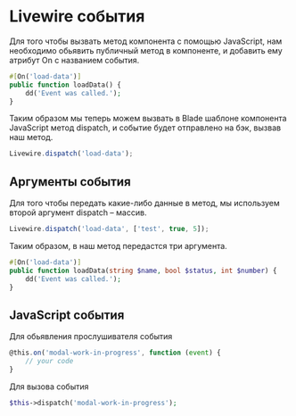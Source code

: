 # Livewire события

Для того чтобы вызвать метод компонента с помощью JavaScript, нам необходимо обьявить публичный метод в компоненте, и добавить ему атрибут On с названием события.

```php
#[On('load-data')]
public function loadData() {
    dd('Event was called.');
}
```

Таким образом мы теперь можем вызвать в Blade шаблоне компонента JavaScript метод dispatch, и событие будет отправлено на бэк, вызвав наш метод.

```js
Livewire.dispatch('load-data');
```

## Аргументы события

Для того чтобы передать какие-либо данные в метод, мы используем второй аргумент dispatch – массив.

```js
Livewire.dispatch('load-data', ['test', true, 5]);
```

Таким образом, в наш метод передастся три аргумента.

```php
#[On('load-data')]
public function loadData(string $name, bool $status, int $number) {
    dd('Event was called.');
}
```

## JavaScript события

Для обьявления прослушивателя события

```js
@this.on('modal-work-in-progress', function (event) {
    // your code
}
```

Для вызова события 

```php
$this->dispatch('modal-work-in-progress');
```
